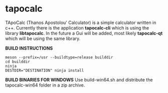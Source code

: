 # tapocalc
TApoCalc (Thanos Apostolou' Calculator) is a simple calculator written in c++. Currently there is the application **tapocalc-cli** which is using the library **libtapocalc**. In the future a Gui will be added, most likely **tapocalc-qt** which will be using the same library.

**BUILD INSTRUCTIONS**
```
meson --prefix=/usr --buildtype=release builddir
cd builddir
ninja
DESTDIR="DESTINATION" ninja install
```
**BUILD BINARIES FOR WINDOWS**
Use build-win64.sh and distribute the tapocalc-win64 folder in a zip archive.
